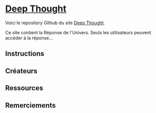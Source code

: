 # <a href="">Deep Thought</a>

Voici le repository Github du site <a href="">Deep Thought</a>.

Ce site contient la Réponse de l'Univers.
Seuls les utilisateurs peuvent accéder à la réponse...

## Instructions

## Créateurs

## Ressources

## Remerciements
